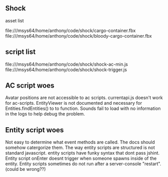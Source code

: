 Shock
------------

asset list

file:///msys64/home/anthony/code/shock/cargo-container.fbx
file:///msys64/home/anthony/code/shock/bloody-cargo-container.fbx

script list
-----------------
file:///msys64/home/anthony/code/shock/shock-ac-min.js
file:///msys64/home/anthony/code/shock/shock-trigger.js

AC script woes
-------------------
Avatar positions are not accessible to ac scripts.
currentapi.js doesn't work for ac-scripts.
EntityViewer is not documented and necessary for Entities.findEntities() to to function.
Sounds fail to load with no information in the logs to help debug the problem.

Entity script woes
---------------------
Not easy to determine what event methods are called.  The docs should somehow catergorize them.
The way entity scripts are structured is not standard javascript.
entity scripts have funky syntax that dont pass jshint.
Entity script onEnter doesnt trigger when someone spawns inside of the entity.
Entity scripts sometimes do not run after a server-console "restart".  (could be wrong??)


